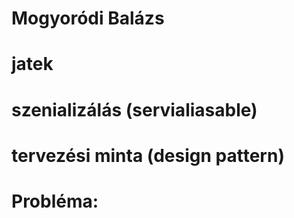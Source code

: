 # Mogyoródi Balázs
# jatek

# szenializálás (servialiasable)
# tervezési minta (design pattern)
# Probléma:
